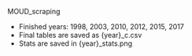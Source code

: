 MOUD_scraping
- Finished years: 1998, 2003, 2010, 2012, 2015, 2017
- Final tables are saved as {year}_c.csv
- Stats are saved in {year}_stats.png
